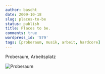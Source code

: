 ```yaml
---
author: bascht
date: 2009-10-18
slug: places-to-be
status: publish
title: Places to be.
comments: true
wordpress_id: '579'
tags: [proberaum, musik, arbeit, hardcore]
---
```


Proberaum, Arbeitsplatz

![Proberaum](https://img.bascht.com/uploads/big/0489f6059aa52e73cfb721b4f66a8d20.jpg)

